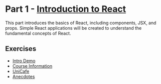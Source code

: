 # Part 1 - [Introduction to React](https://fullstackopen.com/en/part1)

This part introduces the basics of React, including components, JSX, and props. Simple React applications will be created to understand the fundamental concepts of React.

## Exercises

- [Intro Demo](1.0%20-%20introdemo/)
- [Course Information](1.1-1.5%20-%20courseinfo/)
- [UniCafe](1.6-1.11%20-%20unicafe/)
- [Anecdotes](1.12-1.14%20-%20anecdotes/)
